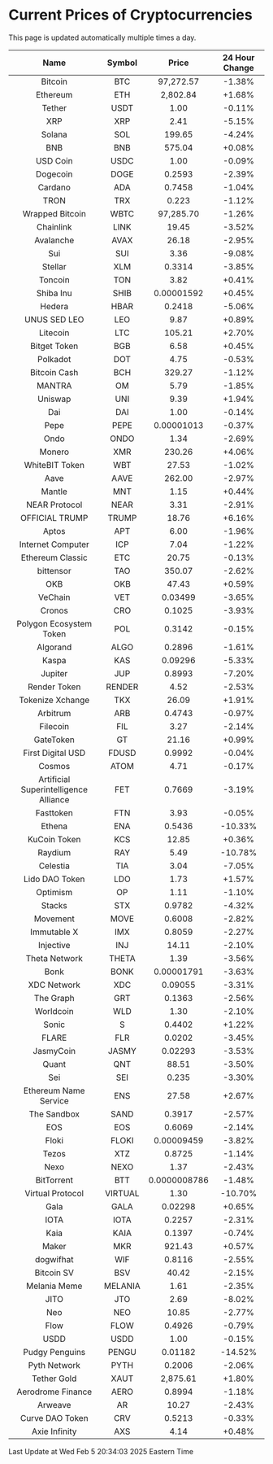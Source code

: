 # Current Prices of Cryptocurrencies
This page is updated automatically multiple times a day.

| Name | Symbol | Price | 24 Hour Change |
| :---: |:---:| :---: | :---: |
| Bitcoin | BTC | 97,272.57 | -1.38% |
| Ethereum | ETH | 2,802.84 | +1.68% |
| Tether | USDT | 1.00 | -0.11% |
| XRP | XRP | 2.41 | -5.15% |
| Solana | SOL | 199.65 | -4.24% |
| BNB | BNB | 575.04 | +0.08% |
| USD Coin | USDC | 1.00 | -0.09% |
| Dogecoin | DOGE | 0.2593 | -2.39% |
| Cardano | ADA | 0.7458 | -1.04% |
| TRON | TRX | 0.223 | -1.12% |
| Wrapped Bitcoin | WBTC | 97,285.70 | -1.26% |
| Chainlink | LINK | 19.45 | -3.52% |
| Avalanche | AVAX | 26.18 | -2.95% |
| Sui | SUI | 3.36 | -9.08% |
| Stellar | XLM | 0.3314 | -3.85% |
| Toncoin | TON | 3.82 | +0.41% |
| Shiba Inu | SHIB | 0.00001592 | +0.45% |
| Hedera | HBAR | 0.2418 | -5.06% |
| UNUS SED LEO | LEO | 9.87 | +0.89% |
| Litecoin | LTC | 105.21 | +2.70% |
| Bitget Token | BGB | 6.58 | +0.45% |
| Polkadot | DOT | 4.75 | -0.53% |
| Bitcoin Cash | BCH | 329.27 | -1.12% |
| MANTRA | OM | 5.79 | -1.85% |
| Uniswap | UNI | 9.39 | +1.94% |
| Dai | DAI | 1.00 | -0.14% |
| Pepe | PEPE | 0.00001013 | -0.37% |
| Ondo | ONDO | 1.34 | -2.69% |
| Monero | XMR | 230.26 | +4.06% |
| WhiteBIT Token | WBT | 27.53 | -1.02% |
| Aave | AAVE | 262.00 | -2.97% |
| Mantle | MNT | 1.15 | +0.44% |
| NEAR Protocol | NEAR | 3.31 | -2.91% |
| OFFICIAL TRUMP | TRUMP | 18.76 | +6.16% |
| Aptos | APT | 6.00 | -1.96% |
| Internet Computer | ICP | 7.04 | -1.22% |
| Ethereum Classic | ETC | 20.75 | -0.13% |
| bittensor | TAO | 350.07 | -2.62% |
| OKB | OKB | 47.43 | +0.59% |
| VeChain | VET | 0.03499 | -3.65% |
| Cronos | CRO | 0.1025 | -3.93% |
| Polygon Ecosystem Token | POL | 0.3142 | -0.15% |
| Algorand | ALGO | 0.2896 | -1.61% |
| Kaspa | KAS | 0.09296 | -5.33% |
| Jupiter | JUP | 0.8993 | -7.20% |
| Render Token | RENDER | 4.52 | -2.53% |
| Tokenize Xchange | TKX | 26.09 | +1.91% |
| Arbitrum | ARB | 0.4743 | -0.97% |
| Filecoin | FIL | 3.27 | -2.14% |
| GateToken | GT | 21.16 | +0.99% |
| First Digital USD | FDUSD | 0.9992 | -0.04% |
| Cosmos | ATOM | 4.71 | -0.17% |
| Artificial Superintelligence Alliance | FET | 0.7669 | -3.19% |
| Fasttoken | FTN | 3.93 | -0.05% |
| Ethena | ENA | 0.5436 | -10.33% |
| KuCoin Token | KCS | 12.85 | +0.36% |
| Raydium | RAY | 5.49 | -10.78% |
| Celestia | TIA | 3.04 | -7.05% |
| Lido DAO Token | LDO | 1.73 | +1.57% |
| Optimism | OP | 1.11 | -1.10% |
| Stacks | STX | 0.9782 | -4.32% |
| Movement | MOVE | 0.6008 | -2.82% |
| Immutable X | IMX | 0.8059 | -2.27% |
| Injective | INJ | 14.11 | -2.10% |
| Theta Network | THETA | 1.39 | -3.56% |
| Bonk | BONK | 0.00001791 | -3.63% |
| XDC Network | XDC | 0.09055 | -3.31% |
| The Graph | GRT | 0.1363 | -2.56% |
| Worldcoin | WLD | 1.30 | -2.10% |
| Sonic | S | 0.4402 | +1.22% |
| FLARE | FLR | 0.0202 | -3.45% |
| JasmyCoin | JASMY | 0.02293 | -3.53% |
| Quant | QNT | 88.51 | -3.50% |
| Sei | SEI | 0.235 | -3.30% |
| Ethereum Name Service | ENS | 27.58 | +2.67% |
| The Sandbox | SAND | 0.3917 | -2.57% |
| EOS | EOS | 0.6069 | -2.14% |
| Floki | FLOKI | 0.00009459 | -3.82% |
| Tezos | XTZ | 0.8725 | -1.14% |
| Nexo | NEXO | 1.37 | -2.43% |
| BitTorrent | BTT | 0.0000008786 | -1.48% |
| Virtual Protocol | VIRTUAL | 1.30 | -10.70% |
| Gala | GALA | 0.02298 | +0.65% |
| IOTA | IOTA | 0.2257 | -2.31% |
| Kaia | KAIA | 0.1397 | -0.74% |
| Maker | MKR | 921.43 | +0.57% |
| dogwifhat | WIF | 0.8116 | -2.55% |
| Bitcoin SV | BSV | 40.42 | -2.15% |
| Melania Meme | MELANIA | 1.61 | -2.35% |
| JITO | JTO | 2.69 | -8.02% |
| Neo | NEO | 10.85 | -2.77% |
| Flow | FLOW | 0.4926 | -0.79% |
| USDD | USDD | 1.00 | -0.15% |
| Pudgy Penguins | PENGU | 0.01182 | -14.52% |
| Pyth Network | PYTH | 0.2006 | -2.06% |
| Tether Gold | XAUT | 2,875.61 | +1.80% |
| Aerodrome Finance | AERO | 0.8994 | -1.18% |
| Arweave | AR | 10.27 | -2.43% |
| Curve DAO Token | CRV | 0.5213 | -0.33% |
| Axie Infinity | AXS | 4.14 | +0.48% |

Last Update at Wed Feb  5 20:34:03 2025 Eastern Time